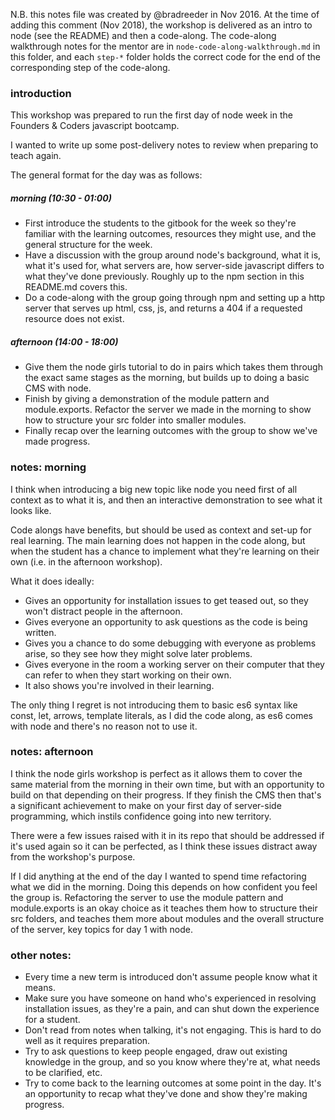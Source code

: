 N.B. this notes file was created by @bradreeder in Nov 2016. At the time of adding this comment (Nov 2018), the workshop is delivered as an intro to node (see the README) and then a code-along. The code-along walkthrough notes for the mentor are in `node-code-along-walkthrough.md` in this folder, and each `step-*` folder holds the correct code for the end of the corresponding step of the code-along.

### introduction

This workshop was prepared to run the first day of node week in the Founders & Coders
javascript bootcamp.

I wanted to write up some post-delivery notes to review when preparing to teach again.

The general format for the day was as follows:

##### morning (10:30 - 01:00)

* First introduce the students to the gitbook for the week so they're familiar with the learning
outcomes, resources they might use, and the general structure for the week.
* Have a discussion with the group around node's background, what it is, what it's used for, what servers are, how server-side javascript differs to what they've done previously. Roughly up to the npm
section in this README.md covers this.
* Do a code-along with the group going through npm and setting up a http server that serves up
html, css, js, and returns a 404 if a requested resource does not exist.

##### afternoon (14:00 - 18:00)

* Give them the node girls tutorial to do in pairs which takes them through the exact same stages
as the morning, but builds up to doing a basic CMS with node.
* Finish by giving a demonstration of the module pattern and module.exports. Refactor the server
we made in the morning to show how to structure your src folder into smaller modules.
* Finally recap over the learning outcomes with the group to show we've made progress.

### notes: morning

I think when introducing a big new topic like node you need first of all context as to what it is,
and then an interactive demonstration to see what it looks like.

Code alongs have benefits, but should be used as context and set-up for real learning. The main learning
does not happen in the code along, but when the student has a chance to implement what they're
learning on their own (i.e. in the afternoon workshop).

What it does ideally:

* Gives an opportunity for installation issues to get teased out, so they won't distract
people in the afternoon.
* Gives everyone an opportunity to ask questions as the code is being written.
* Gives you a chance to do some debugging with everyone as problems arise, so they see
how they might solve later problems.
* Gives everyone in the room a working server on their computer that they can refer to
when they start working on their own.
* It also shows you're involved in their learning.

The only thing I regret is not introducing them to basic es6 syntax like const, let, arrows, template literals, as I did the code along, as es6 comes with node and there's no reason not to use it.

### notes: afternoon

I think the node girls workshop is perfect as it allows them to cover the same material
from the morning in their own time, but with an opportunity to build on that depending on their progress.
If they finish the CMS then that's a significant achievement to make on your first day of server-side programming, which instils confidence going into new territory.

There were a few issues raised with it in its repo that should be addressed if it's used again so it can be perfected, as I think these issues distract away from the workshop's purpose.

If I did anything at the end of the day I wanted to spend time refactoring what we did in the morning. Doing this depends on how confident you feel the group is. Refactoring the server to use the module pattern and module.exports is an okay choice as it teaches them how to structure their src folders, and teaches them more about modules and the overall structure of the server, key topics for day 1 with node.

### other notes:

* Every time a new term is introduced don't assume people know what it means.
* Make sure you have someone on hand who's experienced in resolving installation issues, as they're a pain, and can shut down the experience for a student.
* Don't read from notes when talking, it's not engaging. This is hard to do well as it requires preparation.
* Try to ask questions to keep people engaged, draw out existing knowledge in the group, and so you know where they're at, what needs to be clarified, etc.
* Try to come back to the learning outcomes at some point in the day. It's an opportunity to recap what they've done and show they're making progress.
